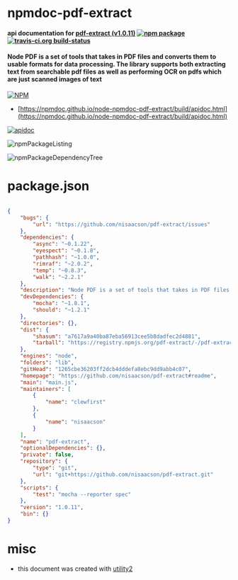 # npmdoc-pdf-extract

#### api documentation for  [pdf-extract (v1.0.11)](https://github.com/nisaacson/pdf-extract#readme)  [![npm package](https://img.shields.io/npm/v/npmdoc-pdf-extract.svg?style=flat-square)](https://www.npmjs.org/package/npmdoc-pdf-extract) [![travis-ci.org build-status](https://api.travis-ci.org/npmdoc/node-npmdoc-pdf-extract.svg)](https://travis-ci.org/npmdoc/node-npmdoc-pdf-extract)

#### Node PDF is a set of tools that takes in PDF files and converts them to usable formats for data processing. The library supports both extracting text from searchable pdf files as well as performing OCR on pdfs which are just scanned images of text

[![NPM](https://nodei.co/npm/pdf-extract.png?downloads=true&downloadRank=true&stars=true)](https://www.npmjs.com/package/pdf-extract)

- [https://npmdoc.github.io/node-npmdoc-pdf-extract/build/apidoc.html](https://npmdoc.github.io/node-npmdoc-pdf-extract/build/apidoc.html)

[![apidoc](https://npmdoc.github.io/node-npmdoc-pdf-extract/build/screenCapture.buildCi.browser.%252Ftmp%252Fbuild%252Fapidoc.html.png)](https://npmdoc.github.io/node-npmdoc-pdf-extract/build/apidoc.html)

![npmPackageListing](https://npmdoc.github.io/node-npmdoc-pdf-extract/build/screenCapture.npmPackageListing.svg)

![npmPackageDependencyTree](https://npmdoc.github.io/node-npmdoc-pdf-extract/build/screenCapture.npmPackageDependencyTree.svg)



# package.json

```json

{
    "bugs": {
        "url": "https://github.com/nisaacson/pdf-extract/issues"
    },
    "dependencies": {
        "async": "~0.1.22",
        "eyespect": "~0.1.8",
        "pathhash": "~1.0.0",
        "rimraf": "~2.0.2",
        "temp": "~0.8.3",
        "walk": "~2.2.1"
    },
    "description": "Node PDF is a set of tools that takes in PDF files and converts them to usable formats for data processing. The library supports both extracting text from searchable pdf files as well as performing OCR on pdfs which are just scanned images of text",
    "devDependencies": {
        "mocha": "~1.8.1",
        "should": "~1.2.1"
    },
    "directories": {},
    "dist": {
        "shasum": "a7617a9a40ba87eba56913cee5b8dadfec2d4881",
        "tarball": "https://registry.npmjs.org/pdf-extract/-/pdf-extract-1.0.11.tgz"
    },
    "engines": "node",
    "folders": "lib",
    "gitHead": "1265cbe36203ff2dcb4dddefa8ebc9dd9abb4c07",
    "homepage": "https://github.com/nisaacson/pdf-extract#readme",
    "main": "main.js",
    "maintainers": [
        {
            "name": "clewfirst"
        },
        {
            "name": "nisaacson"
        }
    ],
    "name": "pdf-extract",
    "optionalDependencies": {},
    "private": false,
    "repository": {
        "type": "git",
        "url": "git+https://github.com/nisaacson/pdf-extract.git"
    },
    "scripts": {
        "test": "mocha --reporter spec"
    },
    "version": "1.0.11",
    "bin": {}
}
```



# misc
- this document was created with [utility2](https://github.com/kaizhu256/node-utility2)
